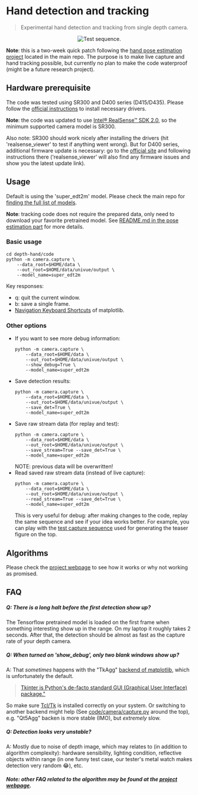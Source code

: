 # Hand detection and tracking

> Experimental hand detection and tracking from single depth camera.

<span style="display:block;text-align:center">![Test sequence.](/eval/test_seq.gif)</span>

**Note**: this is a two-week quick patch following the [hand pose estimation project](https://github.com/xkunwu/depth-hand) located in the main repo.
The purpose is to make live capture and hand tracking possible, but currently no plan to make the code waterproof (might be a future research project).

## Hardware prerequisite
The code was tested using SR300 and D400 series (D415/D435).
Please follow the [official instructions](https://github.com/IntelRealSense/librealsense/blob/master/doc/distribution_linux.md) to install necessary drivers.

**Note**: the code was updated to use [Intel® RealSense™ SDK 2.0](https://github.com/IntelRealSense/librealsense), so the minimum supported camera model is SR300.

Also note: SR300 should work nicely after installing the drivers (hit 'realsense_viewer' to test if anything went wrong). But for D400 series, additional firmware update is necessary: go to the [official site](https://downloadcenter.intel.com/download/28377/Latest-Firmware-for-Intel-RealSense-D400-Product-Family?v=t) and following instructions there ('realsense_viewer' will also find any firmware issues and show you the latest update link).

## Usage
Default is using the 'super_edt2m' model.
Please check the main repo for [finding the full list of models](/code/README.md#print-model-list).

**Note**: tracking code does not require the prepared data, only need to download your favorite pretrained model. See [README.md in the pose estimation part](/code/README.md#pretrained-models) for more details.

### Basic usage
```
cd depth-hand/code
python -m camera.capture \
    --data_root=$HOME/data \
    --out_root=$HOME/data/univue/output \
    --model_name=super_edt2m
```
Key responses:
-   q: quit the current window.
-   b: save a single frame.
-   [Navigation Keyboard Shortcuts](https://matplotlib.org/users/navigation_toolbar.html#navigation-keyboard-shortcuts) of matplotlib.

### Other options
-   If you want to see more debug information:
    ```
    python -m camera.capture \
        --data_root=$HOME/data \
        --out_root=$HOME/data/univue/output \
        --show_debug=True \
        --model_name=super_edt2m
    ```
-   Save detection results:
    ```
    python -m camera.capture \
        --data_root=$HOME/data \
        --out_root=$HOME/data/univue/output \
        --save_det=True \
        --model_name=super_edt2m
    ```
-   Save raw stream data (for replay and test):
    ```
    python -m camera.capture \
        --data_root=$HOME/data \
        --out_root=$HOME/data/univue/output \
        --save_stream=True --save_det=True \
        --model_name=super_edt2m
    ```
    NOTE: previous data will be overwritten!
-   Read saved raw stream data (instead of live capture):
    ```
    python -m camera.capture \
        --data_root=$HOME/data \
        --out_root=$HOME/data/univue/output \
        --read_stream=True --save_det=True \
        --model_name=super_edt2m
    ```
    This is very useful for debug: after making changes to the code, replay the same sequence and see if your idea works better.
    For example, you can play with the [test capture sequence](https://pan.baidu.com/s/1dm8gTcEOO0GjW6U9SEH1gw) used for generating the teaser figure on the top.

## Algorithms
Please check the [project webpage](https://xkunwu.github.io/projects/depth-hand/depth-hand) to see how it works or why not working as promised.

## FAQ
##### Q: There is a long halt before the first detection show up?
The Tensorflow pretrained model is loaded on the first frame when something interesting show up in the range.
On my laptop it roughly takes 2 seconds.
After that, the detection should be almost as fast as the capture rate of your depth camera.

##### Q: When turned on 'show_debug', only two blank windows show up?
A: That *sometimes* happens with the "TkAgg" [backend of matplotlib](https://matplotlib.org/faq/usage_faq.html#what-is-a-backend), which is unfortunately the default.
> [Tkinter is Python's de-facto standard GUI (Graphical User Interface) package."](https://wiki.python.org/moin/TkInter)

So make sure [Tcl/Tk](http://www.tcl.tk/) is installed correctly on your system.
Or switching to another backend might help (See [code/camera/capture.py](/code/camera/capture.py) around the top), e.g. "Qt5Agg" backen is more stable (IMO), but *extremely* slow.

##### Q: Detection looks very unstable?
A: Mostly due to noise of depth image, which may relates to (in addition to algorithm complexity): hardware sensibility, lighting condition, reflective objects within range (in one funny test case, our tester's metal watch makes detection very random :joy:), etc.

##### Note: other FAQ related to the algorithm may be found at the [project webpage](https://xkunwu.github.io/projects/depth-hand/depth-hand).
